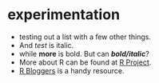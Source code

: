 # experimentation
- testing out a list with a few other things.
- And *test* is italic.
- while **more** is bold. But can ***bold/italic***?
- More about R can be found at [R Project][2].
- [R Bloggers][1] is a handy resource.

[1]: http://www.r-bloggers.com/ "R Bloggers"
[2]: http://www.r-project.org/ "R Project"
